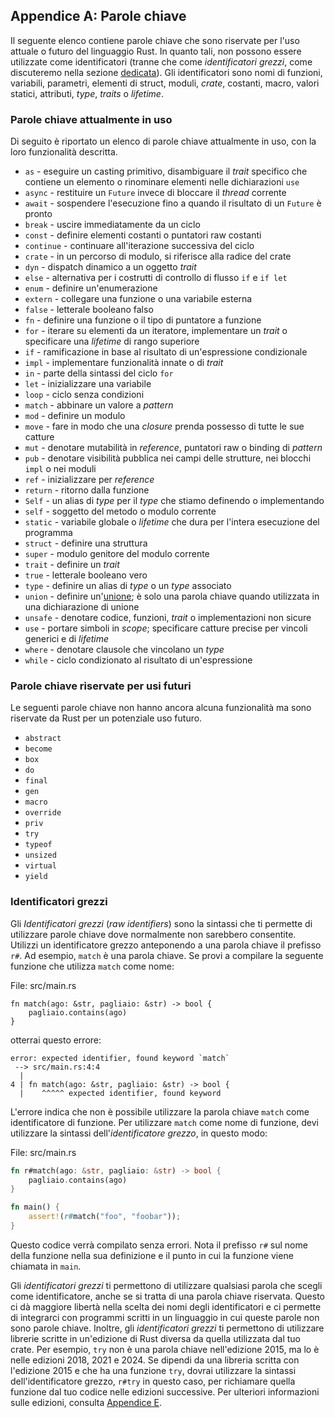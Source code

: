 ## Appendice A: Parole chiave

Il seguente elenco contiene parole chiave che sono riservate per l'uso attuale o
futuro del linguaggio Rust. In quanto tali, non possono essere utilizzate come
identificatori (tranne che come _identificatori grezzi_, come discuteremo nella
sezione [dedicata](#identificatori-grezzi)<!-- ignore -->). Gli identificatori sono
nomi di funzioni, variabili, parametri, elementi di struct, moduli, _crate_,
costanti, macro, valori statici, attributi, _type_, _traits_ o _lifetime_.

### Parole chiave attualmente in uso

Di seguito è riportato un elenco di parole chiave attualmente in uso, con la loro funzionalità descritta.

- `as` - eseguire un casting primitivo, disambiguare il _trait_ specifico che contiene un elemento o rinominare elementi nelle dichiarazioni `use`
- `async` - restituire un `Future` invece di bloccare il _thread_ corrente
- `await` - sospendere l'esecuzione fino a quando il risultato di un `Future` è pronto
- `break` - uscire immediatamente da un ciclo
- `const` - definire elementi costanti o puntatori raw costanti
- `continue` - continuare all'iterazione successiva del ciclo
- `crate` - in un percorso di modulo, si riferisce alla radice del crate
- `dyn` - dispatch dinamico a un oggetto _trait_
- `else` - alternativa per i costrutti di controllo di flusso `if` e `if let`
- `enum` - definire un'enumerazione
- `extern` - collegare una funzione o una variabile esterna
- `false` - letterale booleano falso
- `fn` - definire una funzione o il tipo di puntatore a funzione
- `for` - iterare su elementi da un iteratore, implementare un _trait_ o specificare una _lifetime_ di rango superiore
- `if` - ramificazione in base al risultato di un'espressione condizionale
- `impl` - implementare funzionalità innate o di _trait_
- `in` - parte della sintassi del ciclo `for`
- `let` - inizializzare una variabile
- `loop` - ciclo senza condizioni
- `match` - abbinare un valore a _pattern_
- `mod` - definire un modulo
- `move` - fare in modo che una _closure_ prenda possesso di tutte le sue catture
- `mut` - denotare mutabilità in _reference_, puntatori raw o binding di _pattern_
- `pub` - denotare visibilità pubblica nei campi delle strutture, nei blocchi `impl` o nei moduli
- `ref` - inizializzare per _reference_
- `return` - ritorno dalla funzione
- `Self` - un alias di _type_ per il _type_ che stiamo definendo o implementando
- `self` - soggetto del metodo o modulo corrente
- `static` - variabile globale o _lifetime_ che dura per l'intera esecuzione del programma
- `struct` - definire una struttura
- `super` - modulo genitore del modulo corrente
- `trait` - definire un _trait_
- `true` - letterale booleano vero
- `type` - definire un alias di _type_ o un _type_ associato
- `union` - definire un'[unione][union]<!-- ignore -->; è solo una parola chiave quando utilizzata in una dichiarazione di unione
- `unsafe` - denotare codice, funzioni, _trait_ o implementazioni non sicure
- `use` - portare simboli in _scope_; specificare catture precise per vincoli generici e di _lifetime_
- `where` - denotare clausole che vincolano un _type_
- `while` - ciclo condizionato al risultato di un'espressione

[union]: https://doc.rust-lang.org/stable/reference/items/unions.html

### Parole chiave riservate per usi futuri

Le seguenti parole chiave non hanno ancora alcuna funzionalità ma sono riservate
da Rust per un potenziale uso futuro.

- `abstract`
- `become`
- `box`
- `do`
- `final`
- `gen`
- `macro`
- `override`
- `priv`
- `try`
- `typeof`
- `unsized`
- `virtual`
- `yield`

### Identificatori grezzi

Gli _Identificatori grezzi_ (_raw identifiers_) sono la sintassi che ti permette
di utilizzare parole chiave dove normalmente non sarebbero consentite. Utilizzi
un identificatore grezzo anteponendo a una parola chiave il prefisso `r#`. Ad
esempio, `match` è una parola chiave. Se provi a compilare la seguente funzione
che utilizza `match` come nome:

<span class="filename">File: src/main.rs</span>

```rust,ignore,does_not_compile
fn match(ago: &str, pagliaio: &str) -> bool {
    pagliaio.contains(ago)
}
```

otterrai questo errore:

```text
error: expected identifier, found keyword `match`
 --> src/main.rs:4:4
  |
4 | fn match(ago: &str, pagliaio: &str) -> bool {
  |    ^^^^^ expected identifier, found keyword
```

L'errore indica che non è possibile utilizzare la parola chiave `match` come
identificatore di funzione. Per utilizzare `match` come nome di funzione, devi
utilizzare la sintassi dell'_identificatore grezzo_, in questo modo:

<span class="filename">File: src/main.rs</span>

```rust
fn r#match(ago: &str, pagliaio: &str) -> bool {
    pagliaio.contains(ago)
}

fn main() {
    assert!(r#match("foo", "foobar"));
}
```

Questo codice verrà compilato senza errori. Nota il prefisso `r#` sul nome della
funzione nella sua definizione e il punto in cui la funzione viene chiamata in
`main`.

Gli _identificatori grezzi_ ti permettono di utilizzare qualsiasi parola che
scegli come identificatore, anche se si tratta di una parola chiave riservata.
Questo ci dà maggiore libertà nella scelta dei nomi degli identificatori e ci
permette di integrarci con programmi scritti in un linguaggio in cui queste
parole non sono parole chiave. Inoltre, gli _identificatori grezzi_ ti
permettono di utilizzare librerie scritte in un'edizione di Rust diversa da
quella utilizzata dal tuo crate. Per esempio, `try` non è una parola chiave
nell'edizione 2015, ma lo è nelle edizioni 2018, 2021 e 2024. Se dipendi da una
libreria scritta con l'edizione 2015 e che ha una funzione `try`, dovrai
utilizzare la sintassi dell'identificatore grezzo, `r#try` in questo caso, per
richiamare quella funzione dal tuo codice nelle edizioni successive. Per
ulteriori informazioni sulle edizioni, consulta [Appendice E][appendix-e]<!--
ignore -->.

[appendix-e]: appendix-05-editions.html
